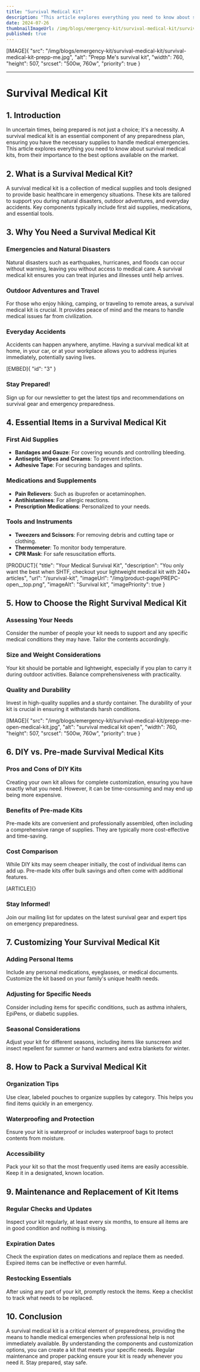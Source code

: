 ```yaml
---
title: "Survival Medical Kit"
description: "This article explores everything you need to know about survival medical kits, from their importance to the best options available on the market."
date: 2024-07-26
thumbnailImageUrl: /img/blogs/emergency-kit/survival-medical-kit/survival-medical-kit-prepp-me.jpg
published: true
---
```


[IMAGE]{ "src": "/img/blogs/emergency-kit/survival-medical-kit/survival-medical-kit-prepp-me.jpg", "alt": "Prepp Me's survival kit", "width": 760, "height": 507, "srcset": "500w, 760w", "priority": true }

---
# Survival Medical Kit

## 1. Introduction
In uncertain times, being prepared is not just a choice; it's a necessity. A survival medical kit is an essential component of any preparedness plan, ensuring you have the necessary supplies to handle medical emergencies. This article explores everything you need to know about survival medical kits, from their importance to the best options available on the market.

## 2. What is a Survival Medical Kit?
A survival medical kit is a collection of medical supplies and tools designed to provide basic healthcare in emergency situations. These kits are tailored to support you during natural disasters, outdoor adventures, and everyday accidents. Key components typically include first aid supplies, medications, and essential tools.

## 3. Why You Need a Survival Medical Kit
### Emergencies and Natural Disasters
Natural disasters such as earthquakes, hurricanes, and floods can occur without warning, leaving you without access to medical care. A survival medical kit ensures you can treat injuries and illnesses until help arrives.

### Outdoor Adventures and Travel
For those who enjoy hiking, camping, or traveling to remote areas, a survival medical kit is crucial. It provides peace of mind and the means to handle medical issues far from civilization.

### Everyday Accidents
Accidents can happen anywhere, anytime. Having a survival medical kit at home, in your car, or at your workplace allows you to address injuries immediately, potentially saving lives.

[EMBED]{ "id": "3" }

### Stay Prepared!
Sign up for our newsletter to get the latest tips and recommendations on survival gear and emergency preparedness.

## 4. Essential Items in a Survival Medical Kit
### First Aid Supplies
- **Bandages and Gauze**: For covering wounds and controlling bleeding.
- **Antiseptic Wipes and Creams**: To prevent infection.
- **Adhesive Tape**: For securing bandages and splints.

### Medications and Supplements
- **Pain Relievers**: Such as ibuprofen or acetaminophen.
- **Antihistamines**: For allergic reactions.
- **Prescription Medications**: Personalized to your needs.

### Tools and Instruments
- **Tweezers and Scissors**: For removing debris and cutting tape or clothing.
- **Thermometer**: To monitor body temperature.
- **CPR Mask**: For safe resuscitation efforts.

[PRODUCT]{ "title": "Your Medical Survival Kit", "description": "You only want the best when SHTF, checkout your lightweight medical kit with 240+ articles", "url": "/survival-kit", "imageUrl": "/img/product-page/PREPC-open__top.png", "imageAlt": "Survival kit", "imagePriority": true }


## 5. How to Choose the Right Survival Medical Kit
### Assessing Your Needs
Consider the number of people your kit needs to support and any specific medical conditions they may have. Tailor the contents accordingly.

### Size and Weight Considerations
Your kit should be portable and lightweight, especially if you plan to carry it during outdoor activities. Balance comprehensiveness with practicality.

### Quality and Durability
Invest in high-quality supplies and a sturdy container. The durability of your kit is crucial in ensuring it withstands harsh conditions.

[IMAGE]{ "src": "/img/blogs/emergency-kit/survival-medical-kit/prepp-me-open-medical-kit.jpg", "alt": "survival medical kit open", "width": 760, "height": 507, "srcset": "500w, 760w", "priority": true }

## 6. DIY vs. Pre-made Survival Medical Kits
### Pros and Cons of DIY Kits
Creating your own kit allows for complete customization, ensuring you have exactly what you need. However, it can be time-consuming and may end up being more expensive.

### Benefits of Pre-made Kits
Pre-made kits are convenient and professionally assembled, often including a comprehensive range of supplies. They are typically more cost-effective and time-saving.

### Cost Comparison
While DIY kits may seem cheaper initially, the cost of individual items can add up. Pre-made kits offer bulk savings and often come with additional features.


[ARTICLE]{}

### Stay Informed!
Join our mailing list for updates on the latest survival gear and expert tips on emergency preparedness.

## 7. Customizing Your Survival Medical Kit
### Adding Personal Items
Include any personal medications, eyeglasses, or medical documents. Customize the kit based on your family's unique health needs.

### Adjusting for Specific Needs
Consider including items for specific conditions, such as asthma inhalers, EpiPens, or diabetic supplies.

### Seasonal Considerations
Adjust your kit for different seasons, including items like sunscreen and insect repellent for summer or hand warmers and extra blankets for winter.

## 8. How to Pack a Survival Medical Kit
### Organization Tips
Use clear, labeled pouches to organize supplies by category. This helps you find items quickly in an emergency.

### Waterproofing and Protection
Ensure your kit is waterproof or includes waterproof bags to protect contents from moisture.

### Accessibility
Pack your kit so that the most frequently used items are easily accessible. Keep it in a designated, known location.

## 9. Maintenance and Replacement of Kit Items
### Regular Checks and Updates
Inspect your kit regularly, at least every six months, to ensure all items are in good condition and nothing is missing.

### Expiration Dates
Check the expiration dates on medications and replace them as needed. Expired items can be ineffective or even harmful.

### Restocking Essentials
After using any part of your kit, promptly restock the items. Keep a checklist to track what needs to be replaced.

## 10. Conclusion
A survival medical kit is a critical element of preparedness, providing the means to handle medical emergencies when professional help is not immediately available. By understanding the components and customization options, you can create a kit that meets your specific needs. Regular maintenance and proper packing ensure your kit is ready whenever you need it. Stay prepared, stay safe.


